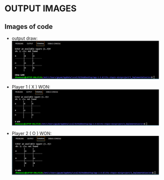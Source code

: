# OUTPUT IMAGES

## Images of code

* output draw:<br>
![output draw](https://github.com/DHemasaiC/Ltts-stepin-miniproject/blob/main/5_Images/output%20draw.png)

* Player 1 ( X ) WON:<br>
![Player 1 ( X ) WON](https://github.com/DHemasaiC/Ltts-stepin-miniproject/blob/main/5_Images/Player%201%20(%20X%20)%20WON.png)

* Player 2 ( O ) WON:
![Player 2 ( O ) WON](https://github.com/DHemasaiC/Ltts-stepin-miniproject/blob/main/5_Images/Player%202%20(%20O%20)%20WON.png)

